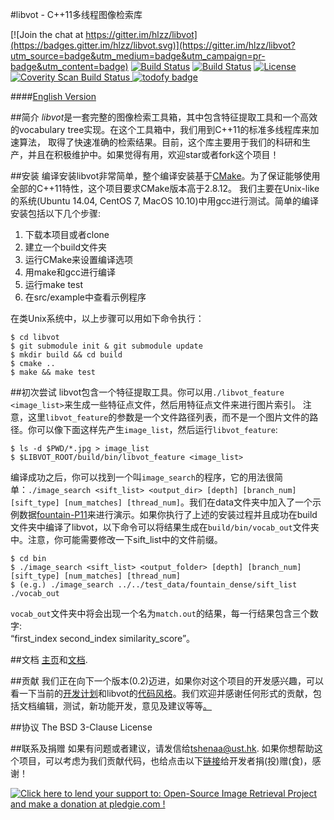 #libvot - C++11多线程图像检索库

[![Join the chat at https://gitter.im/hlzz/libvot](https://badges.gitter.im/hlzz/libvot.svg)](https://gitter.im/hlzz/libvot?utm_source=badge&utm_medium=badge&utm_campaign=pr-badge&utm_content=badge)
[![Build Status](https://travis-ci.org/hlzz/libvot.svg?branch=master)](https://travis-ci.org/hlzz/libvot) 
[![Build Status](https://travis-ci.org/hlzz/libvot.svg?branch=feature)](https://travis-ci.org/hlzz/libvot) 
[![License](https://img.shields.io/badge/license-BSD-blue.svg)](LICENSE)
<a href="https://scan.coverity.com/projects/hlzz-libvot">
  <img alt="Coverity Scan Build Status"
       src="https://scan.coverity.com/projects/8983/badge.svg"/>
</a>
[![todofy badge](https://todofy.org/b/hlzz/libvot/master)](https://todofy.org/r/hlzz/libvot/master)

####[English Version](../README.md)

##简介
*libvot*是一套完整的图像检索工具箱，其中包含特征提取工具和一个高效的vocabulary tree实现。在这个工具箱中，我们用到C++11的标准多线程库来加速算法，
取得了快速准确的检索结果。目前，这个库主要用于我们的科研和生产，并且在积极维护中。如果觉得有用，欢迎star或者fork这个项目！

##安装
编译安装libvot非常简单，整个编译安装基于[CMake](http://cmake.org)。为了保证能够使用全部的C++11特性，这个项目要求CMake版本高于2.8.12。
我们主要在Unix-like的系统(Ubuntu 14.04, CentOS 7, MacOS 10.10)中用gcc进行测试。简单的编译安装包括以下几个步骤:

1. 下载本项目或者clone
2. 建立一个build文件夹
3. 运行CMake来设置编译选项
4. 用make和gcc进行编译
5. 运行make test
6. 在src/example中查看示例程序

在类Unix系统中，以上步骤可以用如下命令执行：

    $ cd libvot
    $ git submodule init & git submodule update  
    $ mkdir build && cd build
    $ cmake ..
    $ make && make test

##初次尝试
libvot包含一个特征提取工具。你可以用`./libvot_feature <image_list>`来生成一些特征点文件，然后用特征点文件来进行图片索引。
注意，这里`libvot_feature`的参数是一个文件路径列表，而不是一个图片文件的路径。你可以像下面这样先产生`image_list`，然后运行`libvot_feature`:

    $ ls -d $PWD/*.jpg > image_list
    $ $LIBVOT_ROOT/build/bin/libvot_feature <image_list>

编译成功之后，你可以找到一个叫`image_search`的程序，它的用法很简单：`./image_search <sift_list> <output_dir> [depth] [branch_num] [sift_type] [num_matches] [thread_num]`。我们在data文件夹中加入了一个示例数据[fountain-P11](http://cvlabwww.epfl.ch/data/multiview/denseMVS.html)来进行演示。如果你执行了上述的安装过程并且成功在build文件夹中编译了libvot，以下命令可以将结果生成在`build/bin/vocab_out`文件夹中。注意，你可能需要修改一下sift_list中的文件前缀。

    $ cd bin
    $ ./image_search <sift_list> <output_folder> [depth] [branch_num] [sift_type] [num_matches] [thread_num]  
    $ (e.g.) ./image_search ../../test_data/fountain_dense/sift_list ./vocab_out

`vocab_out`文件夹中将会出现一个名为`match.out`的结果，每一行结果包含三个数字:   
“first_index second_index similarity_score”。

##文档
[主页](http://hlzz.github.io/libvot/)和[文档](http://hlzz.github.io/libvot/doc/html/index.html).

##贡献
我们正在向下一个版本(0.2)迈进，如果你对这个项目的开发感兴趣，可以看一下当前的[开发计划](Roadmap.md)和libvot的[代码风格](coding_style.md)。我们欢迎并感谢任何形式的贡献，包括文档编辑，测试，新功能开发，意见及建议等等[。](http://tianweishen.com)

##协议
The BSD 3-Clause License

##联系及捐赠
如果有问题或者建议，请发信给<tshenaa@ust.hk>.
如果你想帮助这个项目，可以考虑为我们贡献代码，也给点击以下[链接](https://pledgie.com/campaigns/30901)给开发者捐(投)赠(食)，感谢！

<a href='https://pledgie.com/campaigns/30901'><img alt='Click here to lend your support to: Open-Source Image Retrieval Project and make a donation at pledgie.com !' src='https://pledgie.com/campaigns/30901.png?skin_name=chrome' border='0' ></a>
